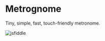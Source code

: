 # Metrognome

Tiny, simple, fast, touch-friendly metronome.

![jsfiddle](https://jsfiddle.net/ngpfontaine/m76d87ce/)
